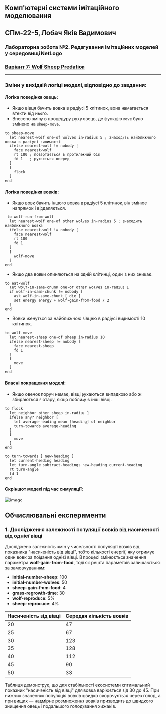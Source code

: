 ## Комп'ютерні системи імітаційного моделювання

## СПм-22-5, Лобач Яків Вадимович
### Лабораторна робота №2. Редагування імітаційних моделей у середовищі NetLogo

### [Варіант 7: Wolf Sheep Predation](https://www.netlogoweb.org/launch#http://www.netlogoweb.org/assets/modelslib/Sample%20Models/Biology/Wolf%20Sheep%20Predation.nlogo)

---

### Зміни у вихідній логіці моделі, відповідно до завдання:

#### Логіка поведінки овець:
- Якщо вівця бачить вовка в радіусі 5 клітинок, вона намагається втекти від нього.
- Внесено зміну в процедуру руху овець, де функцію `move` було змінено на `sheep-move`.

```netlogo
to sheep-move
  let nearest-wolf one-of wolves in-radius 5 ; знаходить найближчого вовка в радіусі видимості
  ifelse nearest-wolf != nobody [
    face nearest-wolf
    rt 180 ; повертається в протилежний бік
    fd 1   ; рухається вперед
  ]
  [
    flock
  ]
end
```
#### Логіка поведінки вовків:
- Якщо вовк бачить іншого вовка в радіусі 5 клітинок, він змінює напрямок і віддаляється.
```netlogo
 to wolf-run-from-wolf
  let nearest-wolf one-of other wolves in-radius 5 ; знаходить найближчого вовка
  ifelse nearest-wolf != nobody [
    face nearest-wolf
    rt 180
    fd 1
  ]
  [
    wolf-move
  ]
end
```
- Якщо два вовки опиняються на одній клітинці, один із них зникає.
```netlogo
to eat-wolf
  let wolf-in-same-chunk one-of other wolves in-radius 1
  if wolf-in-same-chunk != nobody [
    ask wolf-in-same-chunk [ die ]
    set energy energy + wolf-gain-from-food / 2
  ]
end
```
- Вовки женуться за найближчою вівцею в радіусі видимості 10 клітинок.
```netlogo
to wolf-move
  let nearest-sheep one-of sheep in-radius 10
  ifelse nearest-sheep != nobody [
    face nearest-sheep
    fd 1
  ]
  [
    move
  ]
end
```
#### Власні покращення моделі:
- Якщо овечок поруч немає, вівці рухаються випадково або ж збираються в отару, якщо поблизу є інші вівці.
```netlogo
to flock
  let neighbor other sheep in-radius 1
  ifelse any? neighbor [
    let average-heading mean [heading] of neighbor
    turn-towards average-heading 
  ]
  [
    move
  ]
end

to turn-towards [ new-heading ]
  let current-heading heading
  let turn-angle subtract-headings new-heading current-heading
  rt turn-angle
  fd 1
end
```
#### Скріншот моделі під час симуляції:
![image](https://github.com/Avareco/Ksim/assets/31128616/7a7f4f89-ecb3-4930-9180-7e4431094c10)
## Обчислювальні експерименти 
### 1. Дослідження залежності популяції вовків від насиченості від однієї вівці
Досліджено залежність змін у чисельності популяції вовків від показника "насиченість від вівці", тобто кількості енергії, яку отримує один вовк за поїдання однієї вівці. В процесі змінюється значення параметра **wolf-gain-from-food**, тоді як решта параметрів залишаються за замовчуванням:

- **initial-number-sheep**: 100
- **initial-number-wolves**: 50
- **sheep-gain-from-food**: 4
- **grass-regrowth-time**: 30
- **wolf-reproduce**: 5%
- **sheep-reproduce**: 4%

<table>
<thead>
<tr><th>Насиченість від вівці</th><th>Середня кількість вовків</th></tr>
</thead>
<tbody>
<tr><td>20</td><td>47</td></tr>
<tr><td>25</td><td>67</td></tr>
<tr><td>30</td><td>123</td></tr>
<tr><td>35</td><td>128</td></tr>
<tr><td>40</td><td>112</td></tr>
<tr><td>45</td><td>90</td></tr>
<tr><td>50</td><td>33</td></tr>
</tbody>
</table>

Таблиця демонструє, що для стабільності екосистеми оптимальний показник "насиченість від вівці" для вовка варіюється від 30 до 45. При нижчих значеннях популяція вовків швидко скорочується через голод, а при вищих — надмірне розмноження вовків призводить до швидкого знищення овець і подальшого голодування хижаків.
